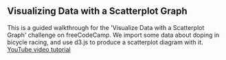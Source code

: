 ## Visualizing Data with a Scatterplot Graph

This is a guided walkthrough for the 'Visualize Data with a Scatterplot Graph' challenge on freeCodeCamp. We import some data about doping in bicycle racing, and use d3.js to produce a scatterplot 
diagram with it. [YouTube video tutorial](https://youtu.be/OvtT4X2L9Fo?si=2YUxeP08vHh6msoK)


